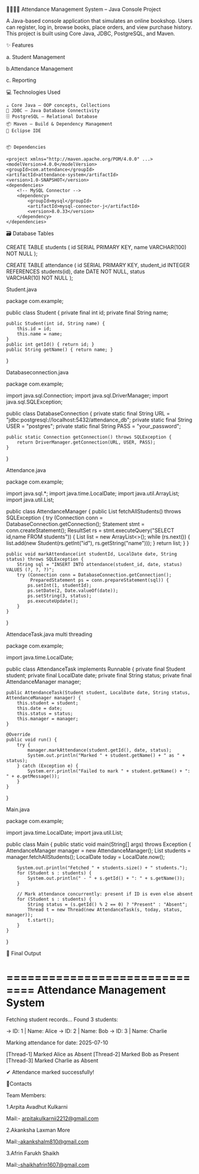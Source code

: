 👨‍🏫👩‍🏫 Attendance Management System – Java Console Project

A Java-based console application that simulates an online bookshop. Users can register, log in, browse books, place orders, and view purchase history. This project is built using Core Java, JDBC, PostgreSQL, and Maven.

✨ Features

a. Student Management

b.Attendance Management

c. Reporting

💻 Technologies Used

    ☕ Core Java – OOP concepts, Collections
    🔌 JDBC – Java Database Connectivity
    🗄️ PostgreSQL – Relational Database
    📦 Maven – Build & Dependency Management
    🧠 Eclipse IDE


    📦 Dependencies

    <project xmlns="http://maven.apache.org/POM/4.0.0" ...>
    <modelVersion>4.0.0</modelVersion>
    <groupId>com.attendance</groupId>
    <artifactId>attendance-system</artifactId>
    <version>1.0-SNAPSHOT</version>
    <dependencies>
        <!-- MySQL Connector -->
        <dependency>
            <groupId>mysql</groupId>
            <artifactId>mysql-connector-j</artifactId>
            <version>8.0.33</version>
        </dependency>
    </dependencies>
</project>


  🗃️ Database Tables

  CREATE TABLE students (
  id SERIAL PRIMARY KEY,
  name VARCHAR(100) NOT NULL
);

CREATE TABLE attendance (
  id SERIAL PRIMARY KEY,
  student_id INTEGER REFERENCES students(id),
  date DATE NOT NULL,
  status VARCHAR(10) NOT NULL
);

Student.java

package com.example;

public class Student {
    private final int id;
    private final String name;

    public Student(int id, String name) {
        this.id = id;
        this.name = name;
    }
    public int getId() { return id; }
    public String getName() { return name; }
}

Databaseconnection.java

package com.example;

import java.sql.Connection;
import java.sql.DriverManager;
import java.sql.SQLException;

public class DatabaseConnection {
    private static final String URL = "jdbc:postgresql://localhost:5432/attendance_db";
    private static final String USER = "postgres";
    private static final String PASS = "your_password";

    public static Connection getConnection() throws SQLException {
        return DriverManager.getConnection(URL, USER, PASS);
    }
}

Attendance.java

package com.example;

import java.sql.*;
import java.time.LocalDate;
import java.util.ArrayList;
import java.util.List;

public class AttendanceManager {
    public List<Student> fetchAllStudents() throws SQLException {
        try (Connection conn = DatabaseConnection.getConnection();
             Statement stmt = conn.createStatement();
             ResultSet rs = stmt.executeQuery("SELECT id,name FROM students")) {
            List<Student> list = new ArrayList<>();
            while (rs.next()) {
                list.add(new Student(rs.getInt("id"), rs.getString("name")));
            }
            return list;
        }
    }

    public void markAttendance(int studentId, LocalDate date, String status) throws SQLException {
        String sql = "INSERT INTO attendance(student_id, date, status) VALUES (?, ?, ?)";
        try (Connection conn = DatabaseConnection.getConnection();
             PreparedStatement ps = conn.prepareStatement(sql)) {
            ps.setInt(1, studentId);
            ps.setDate(2, Date.valueOf(date));
            ps.setString(3, status);
            ps.executeUpdate();
        }
    }
}

AttendaceTask.java multi threading 


package com.example;

import java.time.LocalDate;

public class AttendanceTask implements Runnable {
    private final Student student;
    private final LocalDate date;
    private final String status;
    private final AttendanceManager manager;

    public AttendanceTask(Student student, LocalDate date, String status, AttendanceManager manager) {
        this.student = student;
        this.date = date;
        this.status = status;
        this.manager = manager;
    }

    @Override
    public void run() {
        try {
            manager.markAttendance(student.getId(), date, status);
            System.out.println("Marked " + student.getName() + " as " + status);
        } catch (Exception e) {
            System.err.println("Failed to mark " + student.getName() + ": " + e.getMessage());
        }
    }
}

Main.java


package com.example;

import java.time.LocalDate;
import java.util.List;

public class Main {
    public static void main(String[] args) throws Exception {
        AttendanceManager manager = new AttendanceManager();
        List<Student> students = manager.fetchAllStudents();
        LocalDate today = LocalDate.now();

        System.out.println("Fetched " + students.size() + " students.");
        for (Student s : students) {
            System.out.println(" - " + s.getId() + ": " + s.getName());
        }

        // Mark attendance concurrently: present if ID is even else absent
        for (Student s : students) {
            String status = (s.getId() % 2 == 0) ? "Present" : "Absent";
            Thread t = new Thread(new AttendanceTask(s, today, status, manager));
            t.start();
        }
    }
}

📸 Final Output 

==============================
 Attendance Management System
==============================

Fetching student records...
Found 3 students:

 -> ID: 1 | Name: Alice
 -> ID: 2 | Name: Bob
 -> ID: 3 | Name: Charlie

Marking attendance for date: 2025-07-10

[Thread-1] Marked Alice as Absent
[Thread-2] Marked Bob as Present
[Thread-3] Marked Charlie as Absent

✔ Attendance marked successfully!

📱Contacts

Team Members:

1.Arpita Avadhut Kulkarni

Mail:- arpitakulkarnii2212@gmail.com

2.Akanksha Laxman More

Mail:-akankshalm810@gmail.com

3.Afrin Farukh Shaikh

Mail:-shaikhafrin1607@gmail.com


    
